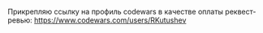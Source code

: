 Прикрепляю ссылку на профиль codewars в качестве оплаты реквест-ревью: https://www.codewars.com/users/RKutushev
